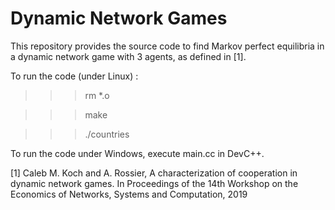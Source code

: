 ﻿# Dynamic Network Games
This repository provides the source code to find Markov perfect equilibria in a dynamic network game with 3 agents, as defined in [1].

To run the code (under Linux) : 
>>> rm *.o

>>> make

>>> ./countries

To run the code under Windows, execute main.cc in DevC++.

[1] Caleb M. Koch and A. Rossier, A characterization of cooperation in dynamic network games. 
In Proceedings of the 14th Workshop on the Economics of Networks, Systems and Computation, 2019
